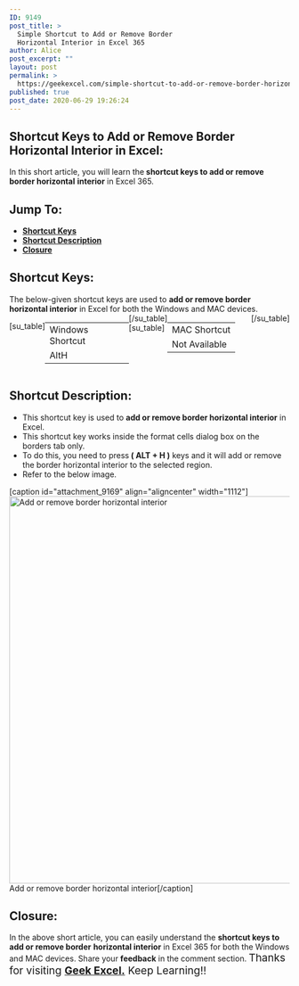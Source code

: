 ```yaml
---
ID: 9149
post_title: >
  Simple Shortcut to Add or Remove Border
  Horizontal Interior in Excel 365
author: Alice
post_excerpt: ""
layout: post
permalink: >
  https://geekexcel.com/simple-shortcut-to-add-or-remove-border-horizontal-interior-in-excel-365/
published: true
post_date: 2020-06-29 19:26:24
---
```

<h2>Shortcut Keys to Add or Remove Border Horizontal Interior in Excel:</h2>
In this short article, you will learn the<strong> shortcut keys to add or remove border horizontal</strong> <strong>interior</strong> in Excel 365.
<h2>Jump To:</h2>
<ul>
 	<li><strong><a href="#1">Shortcut Keys</a></strong></li>
 	<li><strong><a href="#2">Shortcut Description</a></strong></li>
 	<li><strong><a href="#3">Closure</a></strong></li>
</ul>
<h2 id="1">Shortcut Keys:</h2>
The below-given shortcut keys are used to <strong>add or remove border horizontal interior</strong> in Excel for both the Windows and MAC devices.
<div style="display: flex;">

[su_table]
<table>
<tbody>
<tr>
<td>Windows Shortcut</td>
</tr>
<tr>
<td style="display: flex;"><span class="key-flex"><span class="win-key"><span class="custom-span-key">Alt</span></span></span><span class="key-flex"><span class="win-key"><span class="custom-span-key">H</span></span></span></td>
</tr>
</tbody>
</table>
[/su_table]
[su_table]
<table style="float: right;">
<tbody>
<tr>
<td>MAC Shortcut</td>
</tr>
<tr>
<td style="display: flex;"><span class="key-flex"><span class="mac-key" style="width: 180px;"><span class="custom-span-key">Not Available</span></span></span></td>
</tr>
</tbody>
</table>
[/su_table]

</div>
<h2 id="2">Shortcut Description:</h2>
<ul>
 	<li>This shortcut key is used to <strong>add or remove border horizontal interior</strong> in Excel.</li>
 	<li>This shortcut key works inside the format cells dialog box on the borders tab only.</li>
 	<li>To do this, you need to press<strong> ( ALT + H )</strong> keys and it will add or remove the border horizontal interior to the selected region.</li>
 	<li>Refer to the below image.</li>
</ul>
[caption id="attachment_9169" align="aligncenter" width="1112"]<img class="size-full wp-image-9169" src="https://geekexcel.com/wp-content/uploads/2020/06/ezgif.com-optimize-68.gif" alt="Add or remove border horizontal interior" width="1112" height="695" /> Add or remove border horizontal interior[/caption]
<h2 id="3">Closure:</h2>
In the above short article, you can easily understand the <strong>shortcut keys to add or remove border</strong> <strong>horizontal interior</strong> in Excel 365 for both the Windows and MAC devices. Share your <strong>feedback</strong> in the comment section. <span style="font-size: 19px;">Thanks for visiting <strong><a href="https://geekexcel.com/">Geek Excel.</a></strong> Keep Learning!!</span>